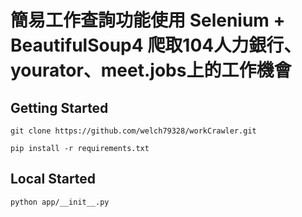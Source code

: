 # 簡易工作查詢功能使用 Selenium + BeautifulSoup4 爬取104人力銀行、yourator、meet.jobs上的工作機會

## Getting Started
```
git clone https://github.com/welch79328/workCrawler.git
```

```
pip install -r requirements.txt
```

## Local Started

```
python app/__init__.py
```